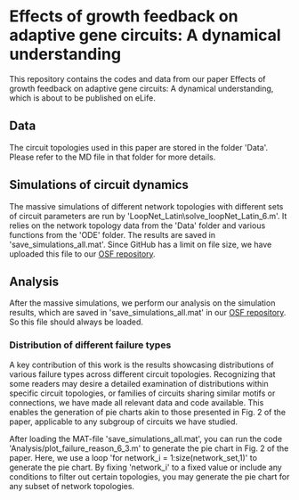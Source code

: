# Effects of growth feedback on adaptive gene circuits: A dynamical understanding

This repository contains the codes and data from our paper Effects of growth feedback on adaptive gene circuits: A dynamical understanding, which is about to be published on eLife.

## Data

The circuit topologies used in this paper are stored in the folder 'Data'. Please refer to the MD file in that folder for more details.

## Simulations of circuit dynamics

The massive simulations of different network topologies with different sets of circuit parameters are run by 'LoopNet_Latin\solve_loopNet_Latin_6.m'. It relies on the network topology data from the 'Data' folder and various functions from the 'ODE' folder. The results are saved in 'save_simulations_all.mat'. Since GitHub has a limit on file size, we have uploaded this file to our [OSF repository](https://osf.io/pzy7r/).

## Analysis

After the massive simulations, we perform our analysis on the simulation results, which are saved in 'save_simulations_all.mat' in our [OSF repository](https://osf.io/pzy7r/). So this file should always be loaded.

### Distribution of different failure types

A key contribution of this work is the results showcasing distributions of various failure types across different circuit topologies. Recognizing that some readers may desire a detailed examination of distributions within specific circuit topologies, or families of circuits sharing similar motifs or connections, we have made all relevant data and code available. This enables the generation of pie charts akin to those presented in Fig. 2 of the paper, applicable to any subgroup of circuits we have studied.

After loading the MAT-file 'save_simulations_all.mat', you can run the code 'Analysis/plot_failure_reason_6_3.m' to generate the pie chart in Fig. 2 of the paper. Here, we use a loop 'for network_i = 1:size(network_set,1)' to generate the pie chart. By fixing 'network_i' to a fixed value or include any conditions to filter out certain topologies, you may generate the pie chart for any subset of network topologies.
